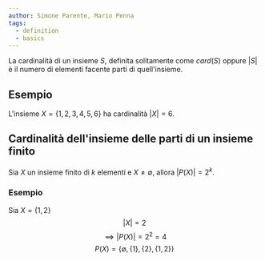 ```yaml
---
author: Simone Parente, Mario Penna
tags:
  - definition
  - basics
---
```

La cardinalità di un insieme $S$, definita solitamente come $card(S)$ oppure $|S|$ è il numero di elementi facente parti di quell'insieme.
## Esempio
L'insieme $X=\{1,2,3,4,5,6\}$ ha cardinalità $|X|=6$.

## Cardinalità dell'insieme delle parti di un insieme finito
Sia $X$ un insieme finito di $k$ elementi e $X \neq \emptyset$, allora $|P(X)|=2^k$.
### Esempio
Sia $X=\{1,2\}$ $$|X|=2$$
$$\implies |P(X)|=2^2=4$$
$$P(X)=\{\emptyset,\{1\}, \{2\}, \{1,2\}\}$$
